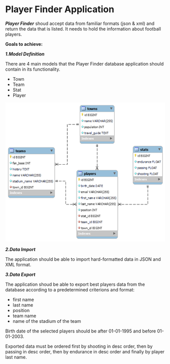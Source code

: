 # Player Finder Application

**_Player Finder_** shoud accept data from familiar formats (json & xml) and return the data that is listed. It needs to hold the information about football players.

**Goals to achieve:**

**_1.Model Definition_**

There are 4 main models that the Player Finder database application should contain in its functionality.

- Town
- Team
- Stat
- Player

![Screenshot](PlayerFinder_EER_Diagram.png)

**_2.Data Import_**

The application should be able to import hard-formatted data in JSON and XML format.

**_3.Data Export_**

The application shoud be able to export best players data from the database according to a predetermined criterions and format:

- first name
- last name
- position
- team name
- name of the stadium of the team

Birth date of the selected players should be after 01-01-1995 and before 01-01-2003.

Exported data must be ordered first by shooting in desc order, then by passing in desc order, then by endurance in desc order and finally by player last name.